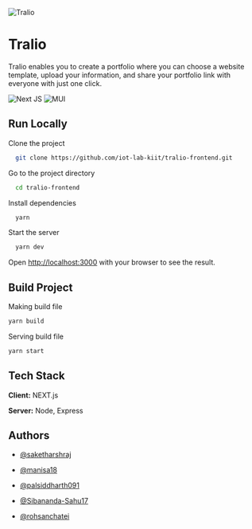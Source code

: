 
![Tralio](https://i.imgur.com/BDIEi2B.png)

# Tralio

Tralio enables you to create a portfolio where you can choose a website template, upload your information, and share your portfolio link with everyone with just one click.

![Next JS](https://img.shields.io/badge/Next-black?style=for-the-badge&logo=next.js&logoColor=white) ![MUI](https://img.shields.io/badge/MUI-%230081CB.svg?style=for-the-badge&logo=mui&logoColor=white)

## Run Locally

Clone the project

```bash
  git clone https://github.com/iot-lab-kiit/tralio-frontend.git
```

Go to the project directory

```bash
  cd tralio-frontend
```

Install dependencies

```bash
  yarn
```

Start the server

```bash
  yarn dev
```
Open [http://localhost:3000](http://localhost:3000) with your browser to see the result.

## Build Project

Making build file
```bash
yarn build
```
Serving build file
```bash
yarn start
```

## Tech Stack

**Client:** NEXT.js

**Server:** Node, Express


## Authors

- [@saketharshraj](https://www.github.com/saketharshraj)

- [@manisa18](https://www.github.com/manisa18)

- [@palsiddharth091](https://www.github.com/palsiddharth091)

- [@Sibananda-Sahu17](https://www.github.com/Sibananda-Sahu17)

- [@rohsanchatei](https://www.github.com/saketharshraj)


